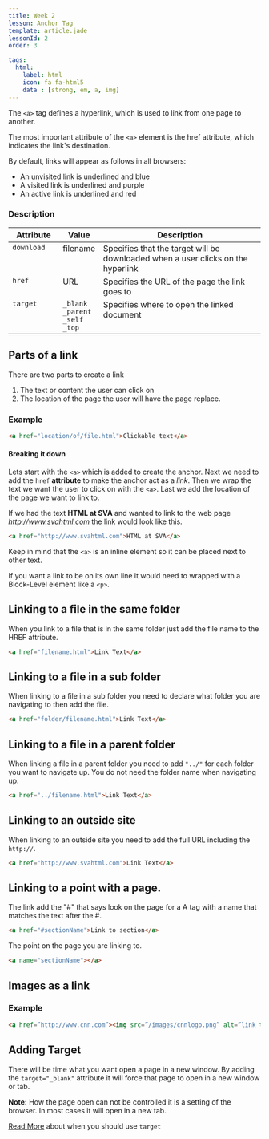 ```yaml
---
title: Week 2
lesson: Anchor Tag
template: article.jade
lessonId: 2
order: 3

tags:
  html:
    label: html
    icon: fa fa-html5
    data : [strong, em, a, img]
---
```


The `<a>` tag defines a hyperlink, which is used to link from one page to another.

The most important attribute of the `<a>` element is the href attribute, which indicates the link's destination.

By default, links will appear as follows in all browsers:

* An unvisited link is underlined and blue
* A visited link is underlined and purple
* An active link is underlined and red

### Description

Attribute | Value | Description
---|---|---
`download` | filename | Specifies that the target will be downloaded when a user clicks on the hyperlink
`href` | URL | Specifies the URL of the page the link goes to
`target` | `_blank`<br>`_parent`<br>`_self`<br>`_top` | Specifies where to open the linked document


## Parts of a link

There are two parts to create a link

1.  The text or content the user can click on
2.  The location of the page the user will have the page replace.

### Example

```html
<a href="location/of/file.html">Clickable text</a>
```

#### Breaking it down

Lets start with the `<a>` which is added to create the anchor. Next we need to add the `href` **attribute** to make the anchor act as a _link_. Then we wrap the text we want the user to click on with the `<a>`. Last we add the location of the page we want to link to.

If we had the text **HTML at SVA** and wanted to link to the web page _http://www.svahtml.com_ the link would look like this.

```html
<a href="http://www.svahtml.com">HTML at SVA</a>
```

Keep in mind that the `<a>` is an inline element so it can be placed next to other text.

If you want a link to be on its own line it would need to wrapped with a Block-Level element like a `<p>`.

## Linking to a file in the same folder

When you link to a file that is in the same folder just add the file name to the HREF attribute.

```html
<a href="filename.html">Link Text</a>
```

## Linking to a file in a sub folder

When linking to a file in a sub folder you need to declare what folder you are navigating to then add the file.

```html
<a href="folder/filename.html">Link Text</a>
```

## Linking to a file in a parent folder

When linking a file in a parent folder you need to add `"../"` for each folder you want to navigate up. You do not need the folder name when navigating up.

```html
<a href="../filename.html">Link Text</a>
```

## Linking to an outside site

When linking to an outside site you need to add the full URL including the `http://`.

```html
<a href="http://www.svahtml.com">Link Text</a>
```

## Linking to a point with a page.

The link add the "#" that says look on the page for a A tag with a name that matches the text after the #.

```html
<a href="#sectionName">Link to section</a>
```

The point on the page you are linking to.

```html
<a name="sectionName"></a>
```

## Images as a link

### Example

```html
<a href=”http://www.cnn.com”><img src=”/images/cnnlogo.png” alt=”link to cnn” border=”0”/></a>
```

## Adding Target

There will be time what you want open a page in a new window. By adding the `target="_blank"` attribute it will force that page to open in a new window or tab.

**Note:** How the page open can not be controlled it is a setting of the browser. In most cases it will open in a new tab.

[Read More](http://css-tricks.com/use-target_blank/) about when you should use `target`

<style>
table tr td:nth-child(1){width:20%;}
table tr td{vertical-align: top}
</style>
